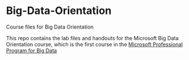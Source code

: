 
# Big-Data-Orientation
Course files for Big Data Orientation

This repo contains the lab files and handouts for the Microsoft Big Data Orientation course, which is the first course in the [Microsoft Professional Program for Big Data](aka.ms/mppbigdata)
